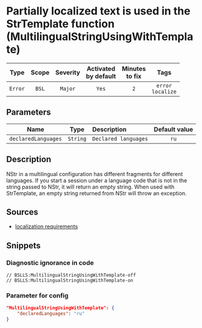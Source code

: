 # Partially localized text is used in the StrTemplate function (MultilingualStringUsingWithTemplate)

 Type | Scope | Severity | Activated<br>by default | Minutes<br>to fix | Tags 
 :-: | :-: | :-: | :-: | :-: | :-: 
 `Error` | `BSL` | `Major` | `Yes` | `2` | `error`<br>`localize` 

## Parameters 

 Name | Type | Description | Default value 
 :-: | :-: | :-- | :-: 
 `declaredLanguages` | `String` | ```Declared languages``` | ```ru``` 

<!-- Блоки выше заполняются автоматически, не трогать -->
## Description

NStr in a multilingual configuration has different fragments for different languages.
If you start a session under a language code that is not in the string passed to NStr, it will return an empty string.
When used with StrTemplate, an empty string returned from NStr will throw an exception.

## Sources

- [localization requirements](https://its.1c.ru/db/v8std/content/763/hdoc)

## Snippets

<!-- Блоки ниже заполняются автоматически, не трогать -->
### Diagnostic ignorance in code

```bsl
// BSLLS:MultilingualStringUsingWithTemplate-off
// BSLLS:MultilingualStringUsingWithTemplate-on
```

### Parameter for config

```json
"MultilingualStringUsingWithTemplate": {
    "declaredLanguages": "ru"
}
```
